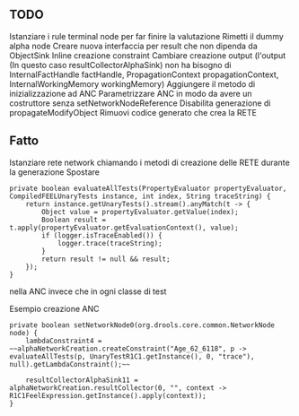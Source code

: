 ## TODO

Istanziare i rule terminal node per far finire la valutazione
Rimetti il dummy alpha node
Creare nuova interfaccia per result che non dipenda da ObjectSink
Inline creazione constraint
Cambiare creazione output (l'output (In questo caso resultCollectorAlphaSink) non ha bisogno di InternalFactHandle factHandle, PropagationContext propagationContext, InternalWorkingMemory workingMemory)
Aggiungere il metodo di inizializzazione ad ANC
Parametrizzare ANC in modo da avere un costruttore senza setNetworkNodeReference
Disabilita generazione di propagateModifyObject
Rimuovi codice generato che crea la RETE

## Fatto

Istanziare rete network chiamando i metodi di creazione delle RETE durante la generazione
Spostare

    private boolean evaluateAllTests(PropertyEvaluator propertyEvaluator, CompiledFEELUnaryTests instance, int index, String traceString) {
        return instance.getUnaryTests().stream().anyMatch(t -> {
            Object value = propertyEvaluator.getValue(index);
            Boolean result = t.apply(propertyEvaluator.getEvaluationContext(), value);
            if (logger.isTraceEnabled()) {
                logger.trace(traceString);
            }
            return result != null && result;
        });
    }

nella ANC invece che in ogni classe di test

Esempio creazione ANC

    private boolean setNetworkNode0(org.drools.core.common.NetworkNode node) {
        lambdaConstraint4 = ~~alphaNetworkCreation.createConstraint("Age_62_6118", p -> evaluateAllTests(p, UnaryTestR1C1.getInstance(), 0, "trace"), null).getLambdaConstraint();~~

        resultCollectorAlphaSink11 = alphaNetworkCreation.resultCollector(0, "", context -> R1C1FeelExpression.getInstance().apply(context));
    }

